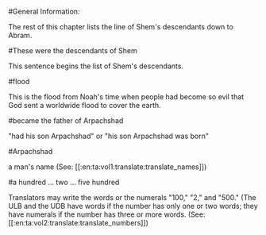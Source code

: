 #General Information:

The rest of this chapter lists the line of Shem's descendants down to Abram.

#These were the descendants of Shem

This sentence begins the list of Shem's descendants.

#flood

This is the flood from Noah's time when people had become so evil that God sent a worldwide flood to cover the earth.

#became the father of Arpachshad

"had his son Arpachshad" or "his son Arpachshad was born"

#Arpachshad

a man's name (See: [[:en:ta:vol1:translate:translate_names]])

#a hundred ... two ... five hundred

Translators may write the words or the numerals "100," "2," and "500." (The ULB and the UDB have words if the number has only one or two words; they have numerals if the number has three or more words. (See: [[:en:ta:vol2:translate:translate_numbers]])